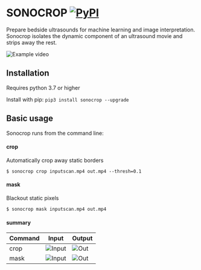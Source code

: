 # SONOCROP [![PyPI](https://img.shields.io/pypi/pyversions/sonocrop.svg?style=plastic)](https://github.com/davycro/sonocrop)

Prepare bedside ultrasounds for machine learning and image interpretation. Sonocrop isolates the dynamic component of an ultrasound movie and strips away the rest.

![Example video](https://davycro.s3.amazonaws.com/sonocrop-readme-sidebyside.gif)

## Installation

Requires python 3.7 or higher

Install with pip: ```pip3 install sonocrop --upgrade```


## Basic usage

Sonocrop runs from the command line:

#### crop

Automatically crop away static borders
```shell
$ sonocrop crop inputscan.mp4 out.mp4 --thresh=0.1
```

#### mask

Blackout static pixels
```shell
$ sonocrop mask inputscan.mp4 out.mp4
```

#### summary

Command | Input | Output
------- | ----- | ------
crop | ![Input](https://davycro.s3.amazonaws.com/sonocrop-readme-in.png) | ![Out](https://davycro.s3.amazonaws.com/sonocrop-readme-cropped.png)
mask | ![Input](https://davycro.s3.amazonaws.com/sonocrop-readme-in.png) | ![Out](https://davycro.s3.amazonaws.com/sonocrop-readme-mask.png)
